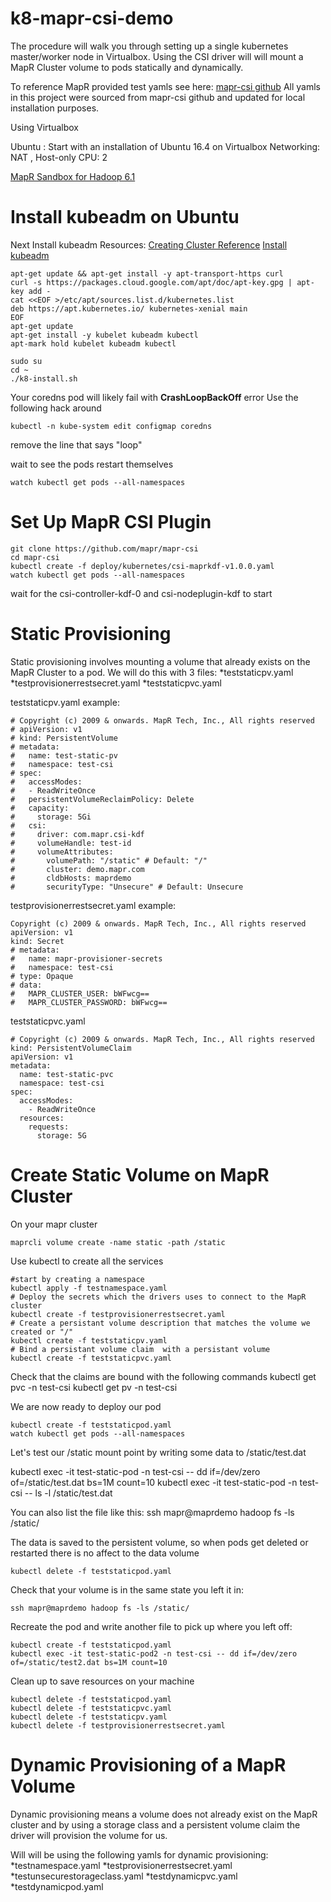 # k8-mapr-csi-demo
The procedure will walk you through setting up a single kubernetes master/worker node in Virtualbox. Using the CSI driver will will mount a MapR Cluster volume to pods statically and dynamically. 

To reference MapR provided test yamls see here: [mapr-csi github](https://github.com/mapr/mapr-csi.git)
All yamls in this project were sourced from mapr-csi github and updated for local installation purposes. 

Using Virtualbox 

Ubuntu : 
Start with an installation of Ubuntu 16.4 on Virtualbox 
Networking: NAT , Host-only 
CPU: 2 

[MapR Sandbox for Hadoop 6.1](https://mapr.com/docs/61/SandboxHadoop/t_install_sandbox_vbox.html#task_kjv_45t_zs)



# Install kubeadm on Ubuntu



Next Install kubeadm 
Resources: [Creating Cluster Reference](https://kubernetes.io/docs/setup/independent/create-cluster-kubeadm/#pod-network)
[Install kubeadm](https://kubernetes.io/docs/setup/independent/install-kubeadm/)

```
apt-get update && apt-get install -y apt-transport-https curl
curl -s https://packages.cloud.google.com/apt/doc/apt-key.gpg | apt-key add -
cat <<EOF >/etc/apt/sources.list.d/kubernetes.list
deb https://apt.kubernetes.io/ kubernetes-xenial main
EOF
apt-get update
apt-get install -y kubelet kubeadm kubectl
apt-mark hold kubelet kubeadm kubectl
```


```
sudo su
cd ~
./k8-install.sh
```

Your coredns pod will likely fail with **CrashLoopBackOff** error 
Use the following hack around

```
kubectl -n kube-system edit configmap coredns
```
remove the line that says "loop"


wait to see the pods restart themselves
```
watch kubectl get pods --all-namespaces
```

# Set Up MapR CSI Plugin 

```
git clone https://github.com/mapr/mapr-csi
cd mapr-csi
kubectl create -f deploy/kubernetes/csi-maprkdf-v1.0.0.yaml
watch kubectl get pods --all-namespaces
```
wait for the csi-controller-kdf-0 and csi-nodeplugin-kdf to start

# Static Provisioning 
Static provisioning involves mounting a volume that already exists on the MapR Cluster to a pod. We will do this with 3 files: 
*teststaticpv.yaml
*testprovisionerrestsecret.yaml
*teststaticpvc.yaml


teststaticpv.yaml example: 
```
# Copyright (c) 2009 & onwards. MapR Tech, Inc., All rights reserved
# apiVersion: v1
# kind: PersistentVolume
# metadata:
#   name: test-static-pv
#   namespace: test-csi
# spec:
#   accessModes:
#   - ReadWriteOnce
#   persistentVolumeReclaimPolicy: Delete
#   capacity:
#     storage: 5Gi
#   csi:
#     driver: com.mapr.csi-kdf
#     volumeHandle: test-id
#     volumeAttributes:
#       volumePath: "/static" # Default: "/"
#       cluster: demo.mapr.com
#       cldbHosts: maprdemo
#       securityType: "Unsecure" # Default: Unsecure
```

testprovisionerrestsecret.yaml example: 
```
Copyright (c) 2009 & onwards. MapR Tech, Inc., All rights reserved
apiVersion: v1
kind: Secret
# metadata:
#   name: mapr-provisioner-secrets
#   namespace: test-csi
# type: Opaque
# data:
#   MAPR_CLUSTER_USER: bWFwcg==
#   MAPR_CLUSTER_PASSWORD: bWFwcg==
```

teststaticpvc.yaml
```
# Copyright (c) 2009 & onwards. MapR Tech, Inc., All rights reserved
kind: PersistentVolumeClaim
apiVersion: v1
metadata:
  name: test-static-pvc
  namespace: test-csi
spec:
  accessModes:
    - ReadWriteOnce
  resources:
    requests:
      storage: 5G
```
      
# Create Static Volume on MapR Cluster
On your mapr cluster 
```
maprcli volume create -name static -path /static
```

Use kubectl to create all the services 
```
#start by creating a namespace
kubectl apply -f testnamespace.yaml
# Deploy the secrets which the drivers uses to connect to the MapR cluster 
kubectl create -f testprovisionerrestsecret.yaml
# Create a persistant volume description that matches the volume we created or "/" 
kubectl create -f teststaticpv.yaml
# Bind a persistant volume claim  with a persistant volume
kubectl create -f teststaticpvc.yaml
```

Check that the claims are bound with the following commands 
kubectl get pvc -n test-csi
kubectl get pv -n test-csi

We are now ready to deploy our pod 
```
kubectl create -f teststaticpod.yaml
watch kubectl get pods --all-namespaces
```

Let's test our /static mount point by writing some data to /static/test.dat
 

kubectl exec -it test-static-pod -n test-csi -- dd if=/dev/zero of=/static/test.dat bs=1M count=10
kubectl exec -it test-static-pod -n test-csi -- ls -l /static/test.dat


You can also list the file like this: 
ssh mapr@maprdemo hadoop fs -ls /static/

The data is saved to the persistent volume, so when pods get deleted or restarted there is no affect to the data volume 

```
kubectl delete -f teststaticpod.yaml
```

Check that your volume is in the same state you left it in: 
```
ssh mapr@maprdemo hadoop fs -ls /static/
```

Recreate the pod and write another file to pick up where you left off: 
```
kubectl create -f teststaticpod.yaml
kubectl exec -it test-static-pod2 -n test-csi -- dd if=/dev/zero of=/static/test2.dat bs=1M count=10
```

Clean up to save resources on your machine 
```
kubectl delete -f teststaticpod.yaml
kubectl delete -f teststaticpvc.yaml
kubectl delete -f teststaticpv.yaml
kubectl delete -f testprovisionerrestsecret.yaml
```


# Dynamic Provisioning of a MapR Volume 

Dynamic provisioning means a volume does not already exist on the MapR cluster and by using a storage class and a persistent volume claim the driver will provision the volume for us. 

Will will be using the following yamls for dynamic provisioning: 
*testnamespace.yaml
*testprovisionerrestsecret.yaml
*testunsecurestorageclass.yaml
*testdynamicpvc.yaml
*testdynamicpod.yaml


